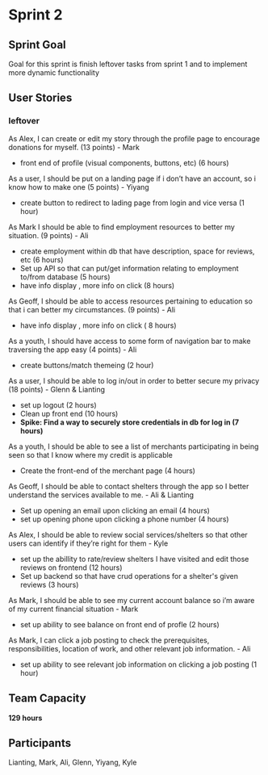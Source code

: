 # Sprint 2

## Sprint Goal
Goal for this sprint is finish leftover tasks from sprint 1 and to implement more dynamic functionality

## User Stories

### leftover
As Alex, I can create or edit my story through the profile page to encourage donations for myself. (13 points) - Mark
- front end of profile (visual components, buttons, etc) (6 hours)

As a user, I should be put on a landing page if i don’t have an account, so i know how to make one (5 points) - Yiyang
- create button to redirect to lading page from login and vice versa (1 hour)

As Mark I should be able to find employment resources to better my situation.  (9 points) - Ali
- create employment within db that have description, space for reviews, etc (6 hours)
- Set up API so that can put/get information relating to employment to/from database (5 hours)
- have info display , more info on click (8 hours)

As Geoff, I should be able to access resources pertaining to education so that i can better my circumstances. (9 points) - Ali
- have info display , more info on click ( 8 hours)

As a youth, I should have access to some form of navigation bar to make traversing the app easy (4 points) - Ali
- create buttons/match themeing (2 hour)

As a user, I should be able to log in/out in order to better secure my privacy (18 points) - Glenn & Lianting 
- set up logout (2 hours)
- Clean up front end (10 hours)
- **Spike: Find a way to securely store credentials in db for log in (7 hours)**

As a youth, I should be able to see a list of merchants participating in being seen so that I know where my credit is applicable
- Create the front-end of the merchant page (4 hours)

As Geoff, I should be able to contact shelters through the app so I better understand the services available to me. - Ali & Lianting
- Set up opening an email upon clicking an email (4 hours)
- set up opening phone upon clicking a phone number (4 hours)

As Alex, I should be able to review social services/shelters so that other users can identify if they’re right for them - Kyle
- set up the abillity to rate/review shelters I have visited and edit those reviews on frontend (12 hours)
- Set up backend so that have crud operations for a shelter's given reviews (3 hours)

As Mark, I should be able to see my current account balance so i’m aware of my current financial situation - Mark
- set up ability to see balance on front end of profle (2 hours)

As Mark, I can click a job posting to check the prerequisites, responsibilities, location of work, and other relevant job information. - Ali
- set up ability to see relevant job information on clicking a job posting (1 hour)


## Team Capacity

**129 hours**

## Participants
Lianting, Mark, Ali, Glenn, Yiyang, Kyle
